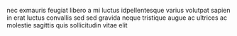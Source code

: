 nec exmauris feugiat libero a mi luctus idpellentesque varius volutpat sapien in
erat luctus convallis sed sed gravida neque tristique augue ac ultrices ac
molestie sagittis quis sollicitudin vitae elit